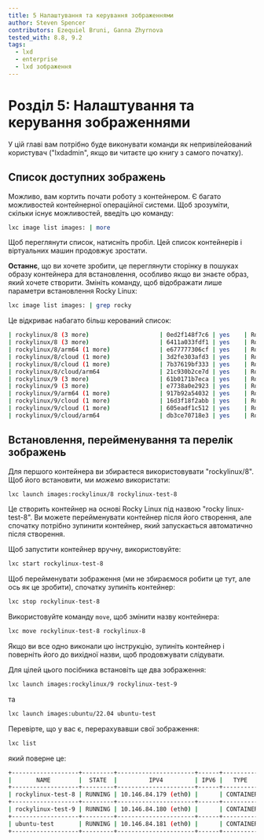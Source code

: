 ```yaml
---
title: 5 Налаштування та керування зображеннями
author: Steven Spencer
contributors: Ezequiel Bruni, Ganna Zhyrnova
tested_with: 8.8, 9.2
tags:
  - lxd
  - enterprise
  - lxd зображення
---
```


# Розділ 5: Налаштування та керування зображеннями

У цій главі вам потрібно буде виконувати команди як непривілейований користувач ("lxdadmin", якщо ви читаєте цю книгу з самого початку).

## Список доступних зображень

Можливо, вам кортить почати роботу з контейнером. Є багато можливостей контейнерної операційної системи. Щоб зрозуміти, скільки існує можливостей, введіть цю команду:

```bash
lxc image list images: | more
```

Щоб переглянути список, натисніть пробіл. Цей список контейнерів і віртуальних машин продовжує зростати.

**Останнє**, що ви хочете зробити, це переглянути сторінку в пошуках образу контейнера для встановлення, особливо якщо ви знаєте образ, який хочете створити. Змініть команду, щоб відображати лише параметри встановлення Rocky Linux:

```bash
lxc image list images: | grep rocky
```

Це відкриває набагато більш керований список:

```bash
| rockylinux/8 (3 more)                    | 0ed2f148f7c6 | yes    | Rockylinux 8 amd64 (20220805_02:06)          | x86_64       | CONTAINER       | 128.68MB  | Aug 5, 2022 at 12:00am (UTC)  |
| rockylinux/8 (3 more)                    | 6411a033fdf1 | yes    | Rockylinux 8 amd64 (20220805_02:06)          | x86_64       | VIRTUAL-MACHINE | 643.15MB  | Aug 5, 2022 at 12:00am (UTC)  |
| rockylinux/8/arm64 (1 more)              | e677777306cf | yes    | Rockylinux 8 arm64 (20220805_02:29)          | aarch64      | CONTAINER       | 124.06MB  | Aug 5, 2022 at 12:00am (UTC)  |
| rockylinux/8/cloud (1 more)              | 3d2fe303afd3 | yes    | Rockylinux 8 amd64 (20220805_02:06)          | x86_64       | CONTAINER       | 147.04MB  | Aug 5, 2022 at 12:00am (UTC)  |
| rockylinux/8/cloud (1 more)              | 7b37619bf333 | yes    | Rockylinux 8 amd64 (20220805_02:06)          | x86_64       | VIRTUAL-MACHINE | 659.58MB  | Aug 5, 2022 at 12:00am (UTC)  |
| rockylinux/8/cloud/arm64                 | 21c930b2ce7d | yes    | Rockylinux 8 arm64 (20220805_02:06)          | aarch64      | CONTAINER       | 143.17MB  | Aug 5, 2022 at 12:00am (UTC)  |
| rockylinux/9 (3 more)                    | 61b0171b7eca | yes    | Rockylinux 9 amd64 (20220805_02:07)          | x86_64       | VIRTUAL-MACHINE | 526.38MB  | Aug 5, 2022 at 12:00am (UTC)  |
| rockylinux/9 (3 more)                    | e7738a0e2923 | yes    | Rockylinux 9 amd64 (20220805_02:07)          | x86_64       | CONTAINER       | 107.80MB  | Aug 5, 2022 at 12:00am (UTC)  |
| rockylinux/9/arm64 (1 more)              | 917b92a54032 | yes    | Rockylinux 9 arm64 (20220805_02:06)          | aarch64      | CONTAINER       | 103.81MB  | Aug 5, 2022 at 12:00am (UTC)  |
| rockylinux/9/cloud (1 more)              | 16d3f18f2abb | yes    | Rockylinux 9 amd64 (20220805_02:06)          | x86_64       | CONTAINER       | 123.52MB  | Aug 5, 2022 at 12:00am (UTC)  |
| rockylinux/9/cloud (1 more)              | 605eadf1c512 | yes    | Rockylinux 9 amd64 (20220805_02:06)          | x86_64       | VIRTUAL-MACHINE | 547.39MB  | Aug 5, 2022 at 12:00am (UTC)  |
| rockylinux/9/cloud/arm64                 | db3ce70718e3 | yes    | Rockylinux 9 arm64 (20220805_02:06)          | aarch64      | CONTAINER       | 119.27MB  | Aug 5, 2022 at 12:00am (UTC)  |
```

## Встановлення, перейменування та перелік зображень

Для першого контейнера ви збираєтеся використовувати "rockylinux/8". Щоб його встановити, ми *можемо* використати:

```bash
lxc launch images:rockylinux/8 rockylinux-test-8
```

Це створить контейнер на основі Rocky Linux під назвою "rocky linux-test-8". Ви можете перейменувати контейнер після його створення, але спочатку потрібно зупинити контейнер, який запускається автоматично після створення.

Щоб запустити контейнер вручну, використовуйте:

```bash
lxc start rockylinux-test-8
```

Щоб перейменувати зображення (ми не збираємося робити це тут, але ось як це зробити), спочатку зупиніть контейнер:

```bash
lxc stop rockylinux-test-8
```

Використовуйте команду `move`, щоб змінити назву контейнера:

```bash
lxc move rockylinux-test-8 rockylinux-8
```

Якщо ви все одно виконали цю інструкцію, зупиніть контейнер і поверніть його до вихідної назви, щоб продовжувати слідувати.

Для цілей цього посібника встановіть ще два зображення:

```bash
lxc launch images:rockylinux/9 rockylinux-test-9
```

та

```bash
lxc launch images:ubuntu/22.04 ubuntu-test
```

Перевірте, що у вас є, перерахувавши свої зображення:

```bash
lxc list
```

який поверне це:

```bash
+-------------------+---------+----------------------+------+-----------+-----------+
|       NAME        |  STATE  |         IPV4         | IPV6 |   TYPE    | SNAPSHOTS |
+-------------------+---------+----------------------+------+-----------+-----------+
| rockylinux-test-8 | RUNNING | 10.146.84.179 (eth0) |      | CONTAINER | 0         |
+-------------------+---------+----------------------+------+-----------+-----------+
| rockylinux-test-9 | RUNNING | 10.146.84.180 (eth0) |      | CONTAINER | 0         |
+-------------------+---------+----------------------+------+-----------+-----------+
| ubuntu-test       | RUNNING | 10.146.84.181 (eth0) |      | CONTAINER | 0         |
+-------------------+---------+----------------------+------+-----------+-----------+
```
